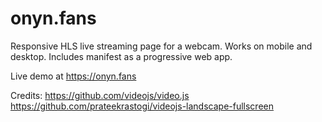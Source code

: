 # onyn.fans

Responsive HLS live streaming page for a webcam. Works on mobile and desktop. Includes manifest as a progressive web app.

Live demo at https://onyn.fans

Credits:
https://github.com/videojs/video.js
https://github.com/prateekrastogi/videojs-landscape-fullscreen
